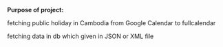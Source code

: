 <b>Purpose of project: </b>
 
fetching public holiday in Cambodia from Google Calendar to fullcalendar
 	
fetching data in db which given in JSON or XML file
  

